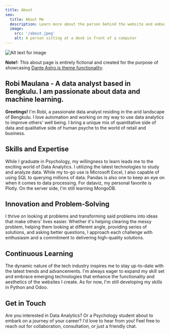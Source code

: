 ```yaml
---
title: About
seo:
  title: About Me
  description: Learn more about the person behind the website and embark on a journey of inspiration and shared experiences.
  image:
    src: '/about.jpeg'
    alt: A person sitting at a desk in front of a computer
---
```


![Alt text for image](/about.jpeg)

**Note!:** This about page is entirely fictional and created for the purpose of showcasing [Dante Astro.js theme functionality](https://justgoodui.com/astro-themes/dante/).

## Robi Maulana - A data analyst based in Bengkulu. I am passionate about data and machine learning.


**Greetings!** I'm Robi, a passionate data analyst residing in the arid landscape of Bengkulu. I love automation and working on my way to use data analytics to improve others' well being. I bring a unique mix of quantitative side of data and qualitative side of human psyche to the world of retail and business.

## Skills and Expertise

While I graduate in Psychology, my willingness to learn leads me to the exciting world of Data Analytics. I utilizing the latest technologies to study and analyze data. While my to-go use is Microsoft Excel, I also capable of using SQL to querying millions of data. Pandas is also one to keep an eye on when it comes to data processing. For dataviz, my personal favorite is Plotly. On the server side, I'm still learning MongoDB.

## Innovation and Problem-Solving

I thrive on looking at problems and transforming said problems into ideas that make others' lives easier. Whether it's helping clearing the messy problem, helping them looking at different angle, providing series of solutions, and asking better questions, I approach each challenge with enthusiasm and a commitment to delivering high-quality solutions.

## Continuous Learning

The dynamic nature of the tech industry inspires me to stay up-to-date with the latest trends and advancements. I'm always eager to expand my skill set and embrace emerging technologies that enhance the functionality and aesthetics of the websites I create. As for now, I'm still developing my skills in Python and Odoo.

## Get in Touch

Are you interested in Data Analytics? Or a Psychology student about to embark on a journey of your career? I'd love to hear from you! Feel free to reach out for collaboration, consultation, or just a friendly chat.